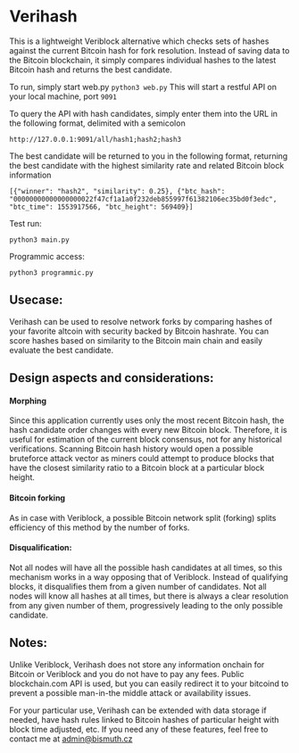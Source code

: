 # Verihash

This is a lightweight Veriblock alternative which checks sets of hashes against the current Bitcoin hash for fork resolution. Instead of saving data to the Bitcoin blockchain, it simply compares individual hashes to the latest Bitcoin hash and returns the best candidate.

To run, simply start web.py
```python3 web.py```
This will start a restful API on your local machine, port ```9091```

To query the API with hash candidates, simply enter them into the URL in the following format, delimited with a semicolon

 ```
 http://127.0.0.1:9091/all/hash1;hash2;hash3
 ```
 The best candidate will be returned to you in the following format, returning the best candidate with the highest similarity rate and related Bitcoin block information
 ```
 [{"winner": "hash2", "similarity": 0.25}, {"btc_hash": "00000000000000000022f47cf1a1a0f232deb855997f61382106ec35bd0f3edc", "btc_time": 1553917566, "btc_height": 569409}]
 ```
 Test run:
  ```
  python3 main.py
  ```
 Programmic access:
 ```
 python3 programmic.py
 ```
 ## Usecase:
 
 Verihash can be used to resolve network forks by comparing hashes of your favorite altcoin with security backed by Bitcoin hashrate. You can score hashes based on similarity to the Bitcoin main chain and easily evaluate the best candidate.
 
 
 ## Design aspects and considerations:
 
 #### Morphing
 Since this application currently uses only the most recent Bitcoin hash, the hash candidate order changes with every new Bitcoin block. Therefore, it is useful for estimation of the current block consensus, not for any historical verifications. Scanning Bitcoin hash history would open a possible bruteforce attack vector as miners could attempt to produce blocks that have the closest similarity ratio to a Bitcoin block at a particular block height.
  
 #### Bitcoin forking
As in case with Veriblock, a possible Bitcoin network split (forking) splits efficiency of this method by the number of forks.

 #### Disqualification:
 Not all nodes will have all the possible hash candidates at all times, so this mechanism works in a way opposing that of Veriblock. Instead of qualifying blocks, it disqualifies them from a given number of candidates. Not all nodes will know all hashes at all times, but there is always a clear resolution from any given number of them, progressively leading to the only possible candidate.
  
 ## Notes:
 
 Unlike Veriblock, Verihash does not store any information onchain for Bitcoin or Veriblock and you do not have to pay any fees. Public blockchain.com API is used, but you can easily redirect it to your bitcoind to prevent a possible man-in-the middle attack or availability issues. 
 
 For your particular use, Verihash can be extended with data storage if needed, have hash rules linked to Bitcoin hashes of particular height with block time adjusted, etc. If you need any of these features, feel free to contact me at admin@bismuth.cz
 
